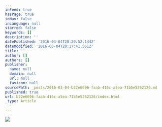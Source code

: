 ```yaml
---
inFeed: true
hasPage: true
inNav: false
inLanguage: null
starred: false
keywords: []
description: ''
datePublished: '2016-03-04T20:20:52.144Z'
dateModified: '2016-03-04T20:17:41.561Z'
title: ''
author: []
authors: []
publisher:
  name: null
  domain: null
  url: null
  favicon: null
sourcePath: _posts/2016-03-04-b22e6696-faab-416c-a5ea-71b5e5262126.md
published: true
url: b22e6696-faab-416c-a5ea-71b5e5262126/index.html
_type: Article

---
```

![](https://the-grid-user-content.s3-us-west-2.amazonaws.com/39ffc60e-bb55-4997-842b-885647cfcb0a.jpg)
